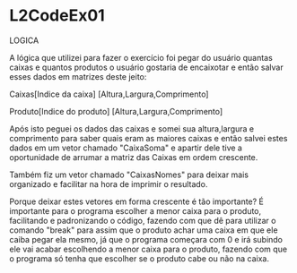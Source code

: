 # L2CodeEx01

LOGICA

A lógica que utilizei para fazer o exercício foi pegar do usuário quantas caixas e quantos produtos
o usuário gostaria de encaixotar e então salvar esses dados em matrizes deste jeito:

Caixas[Indice da caixa] [Altura,Largura,Comprimento]

Produto[Indice do produto] [Altura,Largura,Comprimento]

Após isto peguei os dados das caixas e somei sua altura,largura e comprimento para saber quais eram
as maiores caixas e então salvei estes dados em um vetor chamado "CaixaSoma" e apartir dele tive a
oportunidade de arrumar a matriz das Caixas em ordem crescente.

Também fiz um vetor chamado "CaixasNomes" para deixar mais organizado e facilitar na hora de imprimir
o resultado.

Porque deixar estes vetores em forma crescente é tão importante? É importante para o programa escolher
a menor caixa para o produto, facilitando e padronizando o código, fazendo com que dê para utilizar
o comando "break" para assim que o produto achar uma caixa em que ele caiba pegar ela mesmo, já que
o programa começara com 0 e irá subindo ele vai acabar escolhendo a menor caixa para o produto, fazendo
com que o programa só tenha que escolher se o produto cabe ou não na caixa.